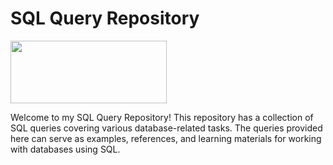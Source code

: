 # SQL Query Repository

<img src="https://upload.wikimedia.org/wikipedia/commons/8/87/Sql_data_base_with_logo.png" width="250" height="100">

Welcome to my SQL Query Repository! This repository has a collection of SQL queries covering various database-related tasks. The queries provided here can serve as examples, references, and learning materials for working with databases using SQL.
